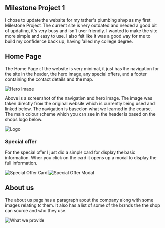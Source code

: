 ## Milestone Project 1

I chose to update the website for my father's plumbing shop as my first Milestone Project. The current site is very outdated and needed a good bit of updating, it's very busy and isn't user friendly.
I wanted to make the site more simple and easy to use. I also felt like it was a good way for me to build my confidence back up, having failed my college degree.

## Home Page

The Home Page of the website is very minimal, it just has the navigation for the site in the header, the hero image, any special offers, and a footer containing the contact details and the map.

![Hero Image](https://i.imgur.com/8ActG1e.png)

Above is a screenshot of the navigation and hero image. The image was taken directly from the original website which is currently being used and linked below.
The navigation is based on what we learned in the course.
The main colour scheme which you can see in the header is based on the shops logo below.

![Logo](https://i.imgur.com/uTWZ3pE.jpg)

### Special offer
For the special offer I just did a simple card for display the basic information. When you click on the card it opens up a modal to display the full information.

![Special Offer Card](https://i.imgur.com/86jSDjp.png) ![Special Offer Modal](https://i.imgur.com/lWTb6mL.png)

## About us
The about us page has a paragraph about the company along with some images relating to them. It also has a list of some of the brands the the shop can source and who they use.

![What we provide](https://i.imgur.com/10UCzWK.png)